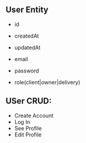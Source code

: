 ## User Entity

- id
- createdAt
- updatedAt

- email
- password
- role(client|owner|delivery)

## USer CRUD:

- Create Account
- Log In
- See Profile
- Edit Profile
